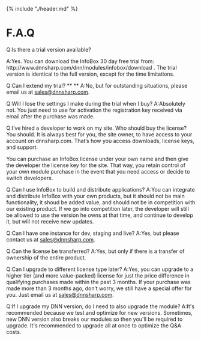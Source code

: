 {% include "./header.md" %}
# F.A.Q

Q:Is there a trial version available?
<p>A:Yes. You can download the InfoBox 30 day free trial from: http://www.dnnsharp.com/dnn/modules/infobox/download . The trial version is identical to the full version, except for the time limitations.</p>

Q:Can I extend my trial?
**
**
A:No, but for outstanding situations, please email us at sales@dnnsharp.com.

Q:Will I lose the settings I make during the trial when I buy?
A:Absolutely not. You just need to use for activation the registration key received via email after the purchase was made.

Q:I’ve hired a developer to work on my site. Who should buy the license?
You should. It is always best for you, the site owner, to have access to your account on dnnsharp.com. That’s how you access downloads, license keys, and support.

You can purchase an InfoBox license under your own name and then give the developer the license key for the site. That way, you retain control of your own module purchase in the event that you need access or decide to switch developers.

Q:Can I use InfoBox to build and distribute applications?
A:You can integrate and distribute InfoBox with your own products, but it should not be main functionality, it shoud be added value, and should not be in competition with our existing product. If we go into competition later, the developer will still be allowed to use the version he owns at that time, and continue to develop it, but will not receive new updates.

Q:Can I have one instance for dev, staging and live?
A:Yes, but please contact us at sales@dnnsharp.com.

Q:Can the license be transferred?
A:Yes, but only if there is a transfer of ownership of the entire product.

Q:Can I upgrade to different license type later?
A:Yes, you can upgrade to a higher tier (and more value-packed) license for just the price difference in qualifying purchases made within the past 3 months. If your purchase was made more than 3 months ago, don’t worry, we still have a special offer for you. Just email us at sales@dnnsharp.com.

Q:If I upgrade my DNN version, do I need to also upgrade the module?
A:It's recommended because we test and optimize for new versions. Sometimes, new DNN version also breaks our modules so then you'll be required to upgrade. It's recommended to upgrade all at once to optimize the Q&A costs.

